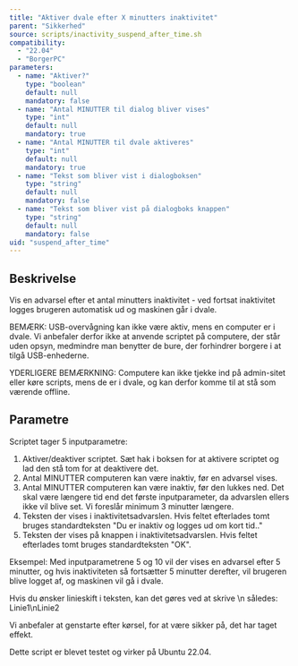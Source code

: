 ```yaml
---
title: "Aktiver dvale efter X minutters inaktivitet"
parent: "Sikkerhed"
source: scripts/inactivity_suspend_after_time.sh
compatibility:
  - "22.04"
  - "BorgerPC"
parameters:
  - name: "Aktiver?"
    type: "boolean"
    default: null
    mandatory: false
  - name: "Antal MINUTTER til dialog bliver vises"
    type: "int"
    default: null
    mandatory: true
  - name: "Antal MINUTTER til dvale aktiveres"
    type: "int"
    default: null
    mandatory: true
  - name: "Tekst som bliver vist i dialogboksen"
    type: "string"
    default: null
    mandatory: false
  - name: "Tekst som bliver vist på dialogboks knappen"
    type: "string"
    default: null
    mandatory: false
uid: "suspend_after_time"
---
```


## Beskrivelse

Vis en advarsel efter et antal minutters inaktivitet - ved fortsat inaktivitet logges brugeren automatisk ud og maskinen går i dvale.

BEMÆRK: USB-overvågning kan ikke være aktiv, mens en computer er i dvale. Vi anbefaler derfor ikke at anvende scriptet på computere, der står uden opsyn, medmindre man benytter de bure, der forhindrer borgere i at tilgå USB-enhederne.

YDERLIGERE BEMÆRKNING: Computere kan ikke tjekke ind på admin-sitet eller køre scripts, mens de er i dvale, og kan derfor komme til at stå som værende offline.

## Parametre
Scriptet tager 5 inputparametre:
1. Aktiver/deaktiver scriptet. Sæt hak i boksen for at aktivere scriptet og lad den stå tom for at deaktivere det.
2. Antal MINUTTER computeren kan være inaktiv, før en advarsel vises.
3. Antal MINUTTER computeren kan være inaktiv, før den lukkes ned. 
    Det skal være længere tid end det første inputparameter, da advarslen ellers ikke vil blive set. Vi foreslår minimum 3 minutter længere.
4. Teksten der vises i inaktivitetsadvarslen.
    Hvis feltet efterlades tomt bruges standardteksten "Du er inaktiv og logges ud om kort tid.."
5. Teksten der vises på knappen i inaktivitetsadvarslen.
    Hvis feltet efterlades tomt bruges standardteksten "OK".

Eksempel:
Med inputparametrene 5 og 10 vil der vises en advarsel efter 5 minutter, og hvis inaktiviteten så fortsætter 5 minutter derefter, vil brugeren blive logget af, og maskinen vil gå i dvale.

Hvis du ønsker linieskift i teksten, kan det gøres ved at skrive \n således:
Linie1\nLinie2

Vi anbefaler at genstarte efter kørsel, for at være sikker på, det har taget effekt.

Dette script er blevet testet og virker på Ubuntu 22.04.